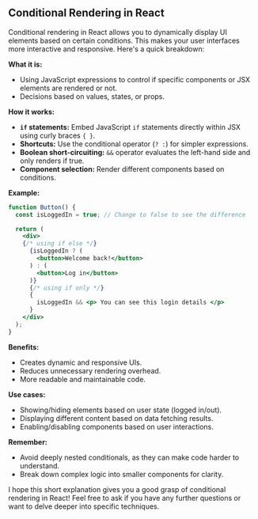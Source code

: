 ## Conditional Rendering in React

Conditional rendering in React allows you to dynamically display UI elements based on certain conditions. This makes your user interfaces more interactive and responsive. Here's a quick breakdown:

**What it is:**

- Using JavaScript expressions to control if specific components or JSX elements are rendered or not.
- Decisions based on values, states, or props.

**How it works:**

- **`if` statements:** Embed JavaScript `if` statements directly within JSX using curly braces `{ }`.
- **Shortcuts:** Use the conditional operator (`? :`) for simpler expressions.
- **Boolean short-circuiting:** `&&` operator evaluates the left-hand side and only renders if true.
- **Component selection:** Render different components based on conditions.

**Example:**

```jsx
function Button() {
  const isLoggedIn = true; // Change to false to see the difference

  return (
    <div>
    {/* using if else */}
      {isLoggedIn ? (
        <button>Welcome back!</button>
      ) : (
        <button>Log in</button>
      )}
      {/* using if only */}
      {
        isLoggedIn && <p> You can see this login details </p>
      }
    </div>
  );
}
```

**Benefits:**

- Creates dynamic and responsive UIs.
- Reduces unnecessary rendering overhead.
- More readable and maintainable code.

**Use cases:**

- Showing/hiding elements based on user state (logged in/out).
- Displaying different content based on data fetching results.
- Enabling/disabling components based on user interactions.

**Remember:**

- Avoid deeply nested conditionals, as they can make code harder to understand.
- Break down complex logic into smaller components for clarity.

I hope this short explanation gives you a good grasp of conditional rendering in React! Feel free to ask if you have any further questions or want to delve deeper into specific techniques.